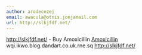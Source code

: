 ```yaml
---
author: arodecezej
email: awacula@otnis.jonjamail.com
url: http://slkjfdf.net/
---
```


http://slkjfdf.net/ - Buy Amoxicillin <a href="http://slkjfdf.net/">Amoxicillin</a> wqi.ikwo.blog.dandart.co.uk.rne.sq http://slkjfdf.net/